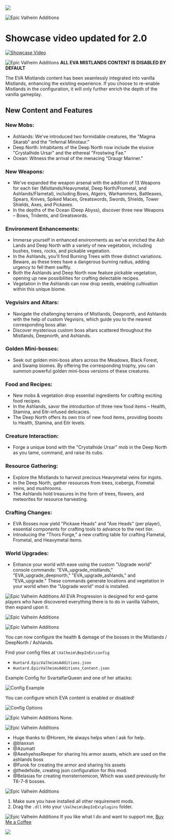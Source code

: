 ![](https://i.imgur.com/4XooUJw.png)

![Epic Valheim Additions](https://i.imgur.com/9wBIvSa.png)
# Showcase video updated for 2.0
[![Showcase Video](https://img.youtube.com/vi/Xk5-0zWnhCg/0.jpg)](https://www.youtube.com/watch?v=Xk5-0zWnhCg)

![Epic Valheim Additions](https://i.imgur.com/ZFbsbQk.png)
**ALL EVA MISTLANDS CONTENT IS DISABLED BY DEFAULT**

The EVA Mistlands content has been seamlessly integrated into vanilla Mistlands, enhancing the existing experience. If you choose to re-enable Mistlands in the configuration, it will only further enrich the depth of the vanilla gameplay.

## New Content and Features

### New Mobs:
- Ashlands: We've introduced two formidable creatures, the "Magma Skarab" and the "Infernal Minotaur."
- Deep North: Inhabitants of the Deep North now include the elusive "Crystalhide Ursar" and the ethereal "Frostwing Fae."
- Ocean: Witness the arrival of the menacing "Draugr Mariner."

### New Weapons:
- We've expanded the weapon arsenal with the addition of 13 Weapons for each tier (Mistlands/Heavymetal, Deep North/Frometal, and Ashlands/Flametal), including Bows, Atgeirs, Warhammers, Battleaxes, Spears, Knives, Spiked Maces, Greatswords, Swords, Shields, Tower Shields, Axes, and Pickaxes.
- In the depths of the Ocean (Deep Abyss), discover three new Weapons – Bows, Tridents, and Greatswords.

### Environment Enhancements:
- Immerse yourself in enhanced environments as we've enriched the Ash Lands and Deep North with a variety of new vegetation, including bushes, trees, rocks, and pickable vegetation.
- In the Ashlands, you'll find Burning Trees with three distinct variations. Beware, as these trees have a dangerous burning radius, adding urgency to fell them swiftly.
- Both the Ashlands and Deep North now feature pickable vegetation, opening up new possibilities for crafting delectable recipes.
- Vegetation in the Ashlands can now drop seeds, enabling cultivation within this unique biome.

### Vegvisirs and Altars:
- Navigate the challenging terrains of Mistlands, Deepnorth, and Ashlands with the help of custom Vegvisirs, which guide you to the nearest corresponding boss altar.
- Discover mysterious custom boss altars scattered throughout the Mistlands, Deepnorth, and Ashlands.

### Golden Mini-bosses:
- Seek out golden mini-boss altars across the Meadows, Black Forest, and Swamp biomes. By offering the corresponding trophy, you can summon powerful golden mini-boss versions of these creatures.

### Food and Recipes:
- New mobs & vegetation drop essential ingredients for crafting exciting food recipes.
- In the Ashlands, savor the introduction of three new food items – Health, Stamina, and Eitr-infused delicacies.
- The Deep North offers its own trio of new food items, providing boosts to Health, Stamina, and Eitr levels.

### Creature Interaction:
- Forge a unique bond with the "Crystalhide Ursar" mob in the Deep North as you tame, command, and raise its cubs.

### Resource Gathering:
- Explore the Mistlands to harvest precious Heavymetal veins for ingots.
- In the Deep North, gather resources from trees, icebergs, Frometal veins, and mushrooms.
- The Ashlands hold treasures in the form of trees, flowers, and meteorites for resource harvesting.

### Crafting Changes:
- EVA Bosses now yield "Pickaxe Heads" and "Axe Heads" (per player), essential components for crafting tools to advance to the next tier.
- Introducing the "Thors Forge," a new crafting table for crafting Flametal, Frometal, and Heavymetal items.

### World Upgrades:
- Enhance your world with ease using the custom "Upgrade world" console commands: "EVA_upgrade_mistlands," "EVA_upgrade_deepnorth," "EVA_upgrade_ashlands," and "EVA_upgrade." These commands generate locations and vegetation in your world when the "Upgrade world" mod is installed.

![Epic Valheim Additions](https://i.imgur.com/Vw17IRf.png)
All EVA Progression is designed for end-game players who have discovered everything there is to do in vanilla Valheim, then expand upon it.

![Epic Valheim Additions](https://i.imgur.com/vSlCRiS.png)

![Epic Valheim Additions](https://i.imgur.com/dsMveIR.png)

You can now configure the health & damage of the bosses in the Mistlands / DeepNorth / Ashlands.

Find your config files at `\Valheim\BepInEx\config`
- `Huntard.EpicValheimsAdditions.json`
- `Huntard.EpicValheimsAdditions_Content.json`

Example Config for SvartalfarQueen and one of her attacks:

![Config Example](https://i.imgur.com/im7mcjH.png)

You can configure which EVA content is enabled or disabled!

![Config Options](https://i.imgur.com/lsRIS1U.png)

![Epic Valheim Additions](https://i.imgur.com/UT3E1k1.png)
None.

![Epic Valheim Additions](https://i.imgur.com/ARkYmyw.png)
- Huge thanks to @Horem, He always helps when I ask for help.
- @blaxxun
- @Azumatt
- @AeehyehssReeper for sharing his armor assets, which are used on the ashlands boss
- @Furok for creating the armor and sharing his assets
- @thedefside, creating json configuration for this mod.
- @Belasias for creating monsternomicon, Which was used previously for T6-7-8 bosses.

![Epic Valheim Additions](https://i.imgur.com/4A9P0i1.png)
1. Make sure you have installed all other requirement mods.
2. Drag the `.dll` into your `\Valheim\BepInEx\plugins` folder.

![Epic Valheim Additions](https://i.imgur.com/MGdN1h0.png)
If you like what I do and want to support me, [Buy Me a Coffee](https://www.buymeacoffee.com/Huntard)

[![](https://i.imgur.com/d5IpNXJ.png)](https://www.buymeacoffee.com/Huntard)
